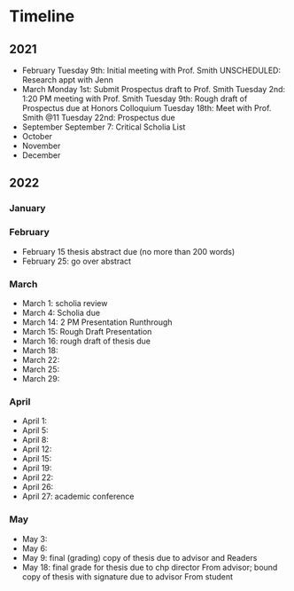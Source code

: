 # Timeline

## 2021

- February
Tuesday 9th: Initial meeting with Prof. Smith
UNSCHEDULED: Research appt with Jenn
- March
Monday 1st: Submit Prospectus draft to Prof. Smith
Tuesday 2nd: 1:20 PM meeting with Prof. Smith
Tuesday 9th: Rough draft of Prospectus due at Honors Colloquium
Tuesday 18th: Meet with Prof. Smith @11
Tuesday 22nd: Prospectus due
- September
September 7: Critical Scholia List
- October
- November
- December

## 2022

### January
### February
- February 15 thesis abstract due (no more than 200
words)
- February 25:  go over abstract
### March
- March 1: scholia review
- March 4: Scholia due
- March 14: 2 PM Presentation Runthrough
- March 15: Rough Draft Presentation
- March 16:  rough draft of thesis due 
- March 18:
- March 22:
- March 25:
- March 29:
### April
- April 1:
- April 5:
- April 8:
- April 12:
- April 15:
- April 19: 
- April 22:
- April 26:
- April 27:  academic conference
### May
- May 3:
- May 6:
- May 9: final (grading) copy of thesis due to advisor and
Readers 
- May 18: final grade for thesis due to chp director
From advisor; bound copy of thesis with signature due to advisor
From student 
